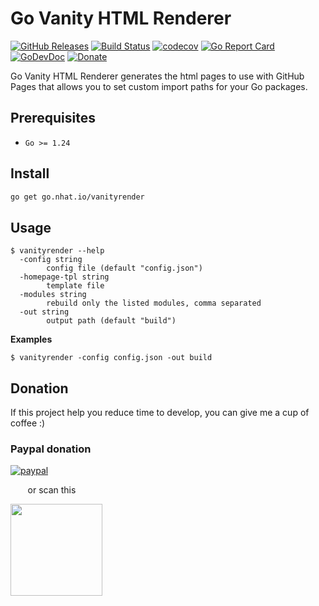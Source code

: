 # Go Vanity HTML Renderer

[![GitHub Releases](https://img.shields.io/github/v/release/nhatthm/govanityrender)](https://github.com/nhatthm/govanityrender/releases/latest)
[![Build Status](https://github.com/nhatthm/govanityrender/actions/workflows/docker-dev.yaml/badge.svg)](https://github.com/nhatthm/govanityrender/actions/workflows/docker-dev.yaml)
[![codecov](https://codecov.io/gh/nhatthm/govanityrender/branch/master/graph/badge.svg?token=eTdAgDE2vR)](https://codecov.io/gh/nhatthm/govanityrender)
[![Go Report Card](https://goreportcard.com/badge/go.nhat.io/vanityrender)](https://goreportcard.com/report/go.nhat.io/vanityrender)
[![GoDevDoc](https://img.shields.io/badge/dev-doc-00ADD8?logo=go)](https://pkg.go.dev/go.nhat.io/vanityrender)
[![Donate](https://img.shields.io/badge/Donate-PayPal-green.svg)](https://www.paypal.com/donate/?hosted_button_id=PJZSGJN57TDJY)

Go Vanity HTML Renderer generates the html pages to use with GitHub Pages that allows you to set custom import paths for your Go packages.

## Prerequisites

- `Go >= 1.24`

## Install

```bash
go get go.nhat.io/vanityrender
```

## Usage

```shell
$ vanityrender --help
  -config string
    	config file (default "config.json")
  -homepage-tpl string
    	template file
  -modules string
    	rebuild only the listed modules, comma separated
  -out string
    	output path (default "build")
```

**Examples**

```text
$ vanityrender -config config.json -out build
```

## Donation

If this project help you reduce time to develop, you can give me a cup of coffee :)

### Paypal donation

[![paypal](https://www.paypalobjects.com/en_US/i/btn/btn_donateCC_LG.gif)](https://www.paypal.com/donate/?hosted_button_id=PJZSGJN57TDJY)

&nbsp;&nbsp;&nbsp;&nbsp;&nbsp;&nbsp;&nbsp;or scan this

<img src="https://user-images.githubusercontent.com/1154587/113494222-ad8cb200-94e6-11eb-9ef3-eb883ada222a.png" width="147px" />
